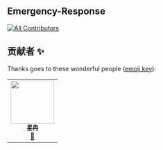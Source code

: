 ## Emergency-Response

<!-- ALL-CONTRIBUTORS-BADGE:START - Do not remove or modify this section -->
[![All Contributors](https://img.shields.io/badge/all_contributors-1-orange.svg?style=flat-square)](#contributors-)
<!-- ALL-CONTRIBUTORS-BADGE:END -->
## 贡献者 ✨

Thanks goes to these wonderful people ([emoji key](https://allcontributors.org/docs/en/emoji-key)):

<!-- ALL-CONTRIBUTORS-LIST:START - Do not remove or modify this section -->
<!-- prettier-ignore-start -->
<!-- markdownlint-disable -->
<table>
  <tr>
    <td align="center"><a href="https://github.com/Ran-Xing"><img src="https://avatars.githubusercontent.com/u/73819467?v=4?s=100" width="100px;" alt=""/><br /><sub><b>星冉</b></sub></a><br /><a href="https://github.com/XRSec/Emergency-Response/commits?author=Ran-Xing" title="Documentation">📖</a></td>
  </tr>
</table>

<!-- markdownlint-restore -->
<!-- prettier-ignore-end -->

<!-- ALL-CONTRIBUTORS-LIST:END -->